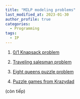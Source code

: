 ```yaml
---
title: "MILP modeling problems"
last_modified_at: 2023-01-30
author_profile: true
categories:
  - Programming
tags:
  - IP
---
```

1. [0/1 Knapsack problem](https://en.wikipedia.org/wiki/Knapsack_problem)

2. [Traveling salesman problem](https://en.wikipedia.org/wiki/Travelling_salesman_problem)

3. [Eight queens puzzle problem](https://en.wikipedia.org/wiki/Eight_queens_puzzle)

4. [Puzzle games from Krazydad](https://krazydad.com/)

(còn tiếp)
